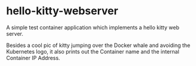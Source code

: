 # hello-kitty-webserver

A simple test container application which implements a hello kitty web server.

Besides a cool pic of kitty jumping over the Docker whale and avoiding the Kubernetes logo, it also prints out the Container name and the internal Container IP Address.

